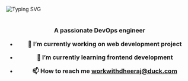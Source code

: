 ![Typing SVG](https://readme-typing-svg.herokuapp.com?font=Fira+Code&size=26&duration=3000&pause=150&repeat=false&random=false&width=435&lines=Hi+%F0%9F%91%8B%2C+I'm+Dheeeraj+Parihar)


<h1 align="center"> </h1>
<h3 align="center">A passionate DevOps engineer

- 🔭 I’m currently working on **web development project**

- 🌱 I’m currently learning **frontend development**

- 📫 How to reach me **workwithdheeraj@duck.com**
<!--
# <p align=center> ![GitHub Streak](https://streak-stats.demolab.com?user=Dheeraj0-0&theme=dark&hide_border=true)


<h3 align="center">
 
![](https://komarev.com/ghpvc/?username=Dheeraj0-0&color=268F77&label=Profile+Views) 
 </h3> -->
